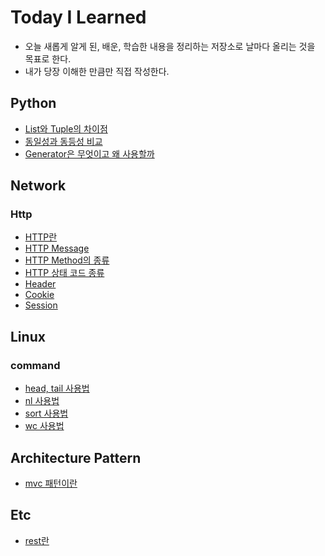 # Today I Learned
- 오늘 새롭게 알게 된, 배운, 학습한 내용을 정리하는 저장소로 날마다 올리는 것을 목표로 한다.
- 내가 당장 이해한 만큼만 직접 작성한다.

## Python
- [List와 Tuple의 차이점](https://github.com/rla-thdus/TIL/blob/main/Python/List_vs_Tuple.md)
- [동일성과 동등성 비교](https://github.com/rla-thdus/TIL/blob/main/Python/Identity_vs_Equality.md)
- [Generator은 무엇이고 왜 사용할까](https://github.com/rla-thdus/TIL/blob/main/Python/Generator.md)

## Network
### Http
- [HTTP란](https://github.com/rla-thdus/TIL/blob/main/Network/HTTP/HTTP.md)
- [HTTP Message](https://github.com/rla-thdus/TIL/blob/main/Network/HTTP/HTTP_Message.md)
- [HTTP Method의 종류](https://github.com/rla-thdus/TIL/blob/main/Network/HTTP/HTTP_Method.md)
- [HTTP 상태 코드 종류](https://github.com/rla-thdus/TIL/blob/main/Network/HTTP/HTTP_Status_Code.md)
- [Header](https://github.com/rla-thdus/TIL/blob/main/Network/HTTP/Header.md)
- [Cookie](https://github.com/rla-thdus/TIL/blob/main/Network/HTTP/Cookie.md)
- [Session](https://github.com/rla-thdus/TIL/blob/main/Network/HTTP/Session.md)

## Linux
### command
- [head, tail 사용법](https://github.com/rla-thdus/TIL/blob/main/Linux/Command/head_tail.md)
- [nl 사용법](https://github.com/rla-thdus/TIL/blob/main/Linux/Command/nl.md)
- [sort 사용법](https://github.com/rla-thdus/TIL/blob/main/Linux/Command/sort.md)
- [wc 사용법](https://github.com/rla-thdus/TIL/blob/main/Linux/Command/wc.md)

## Architecture Pattern
- [mvc 패턴이란](https://github.com/rla-thdus/TIL/blob/main/ArchitecturePattern/mvc.md)

## Etc
- [rest란](https://github.com/rla-thdus/TIL/blob/main/Etc/rest.md)